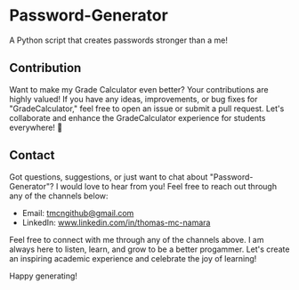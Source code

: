 # Password-Generator
A Python script that creates passwords stronger than a me!



## Contribution
Want to make my Grade Calculator even better? Your contributions are highly valued! If you have any ideas, improvements, or bug fixes for "GradeCalculator," feel free to open an issue or submit a pull request. Let's collaborate and enhance the GradeCalculator experience for students everywhere! 🌟

## Contact
Got questions, suggestions, or just want to chat about "Password-Generator"? I would love to hear from you! Feel free to reach out through any of the channels below:
- Email: tmcngithub@gmail.com
- LinkedIn: www.linkedin.com/in/thomas-mc-namara

 Feel free to connect with me through any of the channels above. I am always here to listen, learn, and grow to be a better progammer. Let's create an inspiring academic experience and celebrate the joy of learning!

  Happy generating!
  
